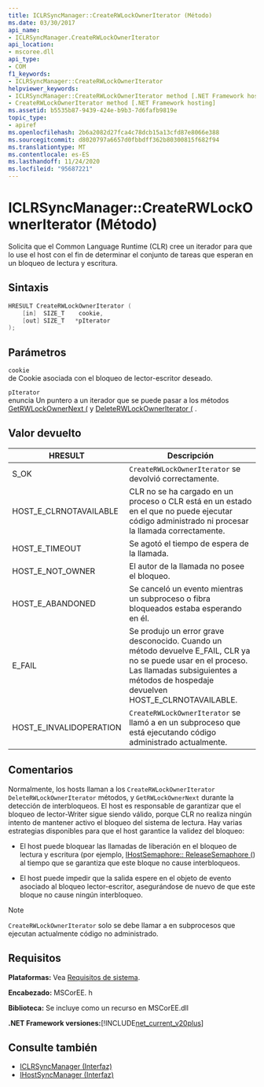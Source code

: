 ```yaml
---
title: ICLRSyncManager::CreateRWLockOwnerIterator (Método)
ms.date: 03/30/2017
api_name:
- ICLRSyncManager.CreateRWLockOwnerIterator
api_location:
- mscoree.dll
api_type:
- COM
f1_keywords:
- ICLRSyncManager::CreateRWLockOwnerIterator
helpviewer_keywords:
- ICLRSyncManager::CreateRWLockOwnerIterator method [.NET Framework hosting]
- CreateRWLockOwnerIterator method [.NET Framework hosting]
ms.assetid: b5535b87-9439-424e-b9b3-7d6fafb9819e
topic_type:
- apiref
ms.openlocfilehash: 2b6a2082d27fca4c78dcb15a13cfd87e8066e388
ms.sourcegitcommit: d8020797a6657d0fbbdff362b80300815f682f94
ms.translationtype: MT
ms.contentlocale: es-ES
ms.lasthandoff: 11/24/2020
ms.locfileid: "95687221"
---
```

# <a name="iclrsyncmanagercreaterwlockowneriterator-method"></a>ICLRSyncManager::CreateRWLockOwnerIterator (Método)

Solicita que el Common Language Runtime (CLR) cree un iterador para que lo use el host con el fin de determinar el conjunto de tareas que esperan en un bloqueo de lectura y escritura.  
  
## <a name="syntax"></a>Sintaxis  
  
```cpp  
HRESULT CreateRWLockOwnerIterator (  
    [in]  SIZE_T    cookie,  
    [out] SIZE_T   *pIterator  
);  
```  
  
## <a name="parameters"></a>Parámetros  

 `cookie`  
 de Cookie asociada con el bloqueo de lector-escritor deseado.  
  
 `pIterator`  
 enuncia Un puntero a un iterador que se puede pasar a los métodos [GetRWLockOwnerNext (](iclrsyncmanager-getrwlockownernext-method.md) y [DeleteRWLockOwnerIterator (](iclrsyncmanager-deleterwlockowneriterator-method.md) .  
  
## <a name="return-value"></a>Valor devuelto  
  
|HRESULT|Descripción|  
|-------------|-----------------|  
|S_OK|`CreateRWLockOwnerIterator` se devolvió correctamente.|  
|HOST_E_CLRNOTAVAILABLE|CLR no se ha cargado en un proceso o CLR está en un estado en el que no puede ejecutar código administrado ni procesar la llamada correctamente.|  
|HOST_E_TIMEOUT|Se agotó el tiempo de espera de la llamada.|  
|HOST_E_NOT_OWNER|El autor de la llamada no posee el bloqueo.|  
|HOST_E_ABANDONED|Se canceló un evento mientras un subproceso o fibra bloqueados estaba esperando en él.|  
|E_FAIL|Se produjo un error grave desconocido. Cuando un método devuelve E_FAIL, CLR ya no se puede usar en el proceso. Las llamadas subsiguientes a métodos de hospedaje devuelven HOST_E_CLRNOTAVAILABLE.|  
|HOST_E_INVALIDOPERATION|`CreateRWLockOwnerIterator` se llamó a en un subproceso que está ejecutando código administrado actualmente.|  
  
## <a name="remarks"></a>Comentarios  

 Normalmente, los hosts llaman a los `CreateRWLockOwnerIterator` `DeleteRWLockOwnerIterator` métodos, y `GetRWLockOwnerNext` durante la detección de interbloqueos. El host es responsable de garantizar que el bloqueo de lector-Writer sigue siendo válido, porque CLR no realiza ningún intento de mantener activo el bloqueo del sistema de lectura. Hay varias estrategias disponibles para que el host garantice la validez del bloqueo:  
  
- El host puede bloquear las llamadas de liberación en el bloqueo de lectura y escritura (por ejemplo, [IHostSemaphore:: ReleaseSemaphore (](ihostsemaphore-releasesemaphore-method.md)) al tiempo que se garantiza que este bloque no cause interbloqueos.  
  
- El host puede impedir que la salida espere en el objeto de evento asociado al bloqueo lector-escritor, asegurándose de nuevo de que este bloque no cause ningún interbloqueo.  
  
> [!NOTE]
> `CreateRWLockOwnerIterator` solo se debe llamar a en subprocesos que ejecutan actualmente código no administrado.  
  
## <a name="requirements"></a>Requisitos  

 **Plataformas:** Vea [Requisitos de sistema](../../get-started/system-requirements.md).  
  
 **Encabezado:** MSCorEE. h  
  
 **Biblioteca:** Se incluye como un recurso en MSCorEE.dll  
  
 **.NET Framework versiones:**[!INCLUDE[net_current_v20plus](../../../../includes/net-current-v20plus-md.md)]  
  
## <a name="see-also"></a>Consulte también

- [ICLRSyncManager (Interfaz)](iclrsyncmanager-interface.md)
- [IHostSyncManager (Interfaz)](ihostsyncmanager-interface.md)
